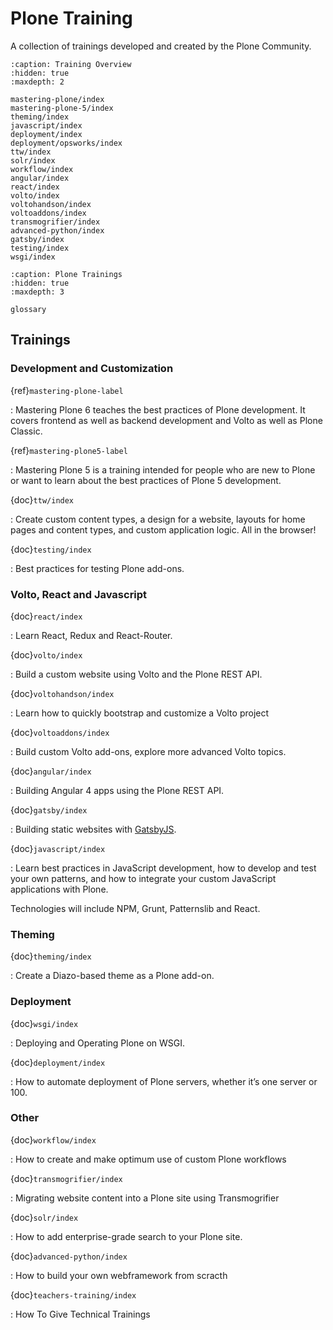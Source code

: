 # Plone Training

A collection of trainings developed and created by the Plone Community.

```{toctree}
:caption: Training Overview
:hidden: true
:maxdepth: 2

mastering-plone/index
mastering-plone-5/index
theming/index
javascript/index
deployment/index
deployment/opsworks/index
ttw/index
solr/index
workflow/index
angular/index
react/index
volto/index
voltohandson/index
voltoaddons/index
transmogrifier/index
advanced-python/index
gatsby/index
testing/index
wsgi/index
```

```{toctree}
:caption: Plone Trainings
:hidden: true
:maxdepth: 3

glossary
```

## Trainings

### Development and Customization

{ref}`mastering-plone-label`

: Mastering Plone 6 teaches the best practices of Plone development. It covers frontend as well as backend development and Volto as well as Plone Classic.

{ref}`mastering-plone5-label`

: Mastering Plone 5 is a training intended for people who are new to Plone or want to learn about the best practices of Plone 5 development.

{doc}`ttw/index`

: Create custom content types, a design for a website, layouts for home pages and content types, and custom application logic.
  All in the browser!

{doc}`testing/index`

: Best practices for testing Plone add-ons.

### Volto, React and Javascript

{doc}`react/index`

: Learn React, Redux and React-Router.

{doc}`volto/index`

: Build a custom website using Volto and the Plone REST API.

{doc}`voltohandson/index`

: Learn how to quickly bootstrap and customize a Volto project

{doc}`voltoaddons/index`

: Build custom Volto add-ons, explore more advanced Volto topics.

{doc}`angular/index`

: Building Angular 4 apps using the Plone REST API.

{doc}`gatsby/index`

: Building static websites with [GatsbyJS](https://www.gatsbyjs.org/).

{doc}`javascript/index`

: Learn best practices in JavaScript development, how to develop and test your own patterns,
  and how to integrate your custom JavaScript applications with Plone.

  Technologies will include NPM, Grunt, Patternslib and React.

### Theming

{doc}`theming/index`

: Create a Diazo-based theme as a Plone add-on.

### Deployment

{doc}`wsgi/index`

: Deploying and Operating Plone on WSGI.

{doc}`deployment/index`

: How to automate deployment of Plone servers, whether it’s one server or 100.

### Other

{doc}`workflow/index`

: How to create and make optimum use of custom Plone workflows

{doc}`transmogrifier/index`

: Migrating website content into a Plone site using Transmogrifier

{doc}`solr/index`

: How to add enterprise-grade search to your Plone site.

{doc}`advanced-python/index`

: How to build your own webframework from scracth

{doc}`teachers-training/index`

: How To Give Technical Trainings
